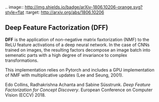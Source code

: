 .. image:: http://img.shields.io/badge/arXiv-1806.10206-orange.svg?style=flat
        :target: http://arxiv.org/abs/1806.10206

Deep Feature Factorization (DFF)
--------------------------------

**DFF** is the application of non-negative matrix faxtorization (NMF) to the ReLU feature activations of a deep neural network. In the case of CNNs trained on images, the resulting factors decompose an image batch into semenatic parts with a high degree of invariance to complex transformations.

This implementation relies on Pytorch and includes a GPU implementation of NMF with multiplicative updates (Lee and Seung, 2001).

 Edo Collins, Radhakrishna Achanta and Sabine Süsstrunk. *Deep Feature Factorization for Concept Discovery*.  European Conference on Computer Vision (ECCV) 2018.